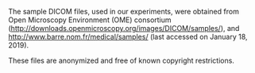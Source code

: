 The sample DICOM files, used in our experiments, were obtained from Open Microscopy Environment (OME) consortium (http://downloads.openmicroscopy.org/images/DICOM/samples/), and http://www.barre.nom.fr/medical/samples/ (last accessed on January 18, 2019).

These files are anonymized and free of known copyright restrictions.

